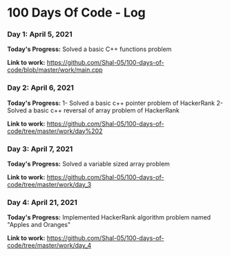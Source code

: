 # 100 Days Of Code - Log

### Day 1: April 5, 2021 

**Today's Progress:** Solved a basic C++ functions problem 

**Link to work:** https://github.com/Shal-05/100-days-of-code/blob/master/work/main.cpp


### Day 2: April 6, 2021

**Today's Progress:**
1- Solved a basic c++ pointer problem of HackerRank 
2- Solved a basic c++ reversal of array problem of HackerRank                       

**Link to work:** https://github.com/Shal-05/100-days-of-code/tree/master/work/day%202


### Day 3: April 7, 2021

**Today's Progress:** Solved a variable sized array problem 

**Link to work:** https://github.com/Shal-05/100-days-of-code/tree/master/work/day_3


### Day 4: April 21, 2021

**Today's Progress:** Implemented HackerRank algorithm problem named "Apples and Oranges"

**Link to work:** https://github.com/Shal-05/100-days-of-code/tree/master/work/day_4
